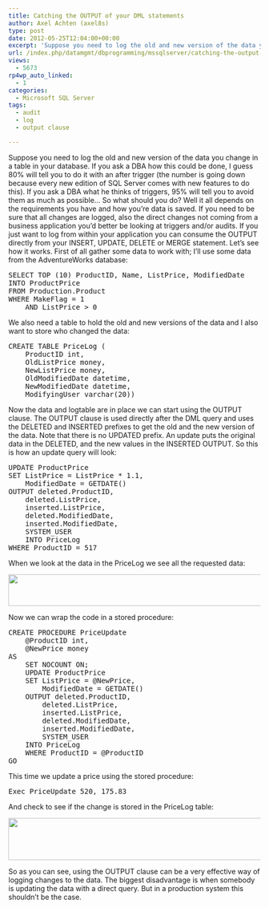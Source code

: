 ```yaml
---
title: Catching the OUTPUT of your DML statements
author: Axel Achten (axel8s)
type: post
date: 2012-05-25T12:04:00+00:00
excerpt: 'Suppose you need to log the old and new version of the data you change in a table in your database. If you ask a DBA how this could be done, I guess 80% will tell you to do it with an after trigger (the number is going down because every new edition of&hellip;'
url: /index.php/datamgmt/dbprogramming/mssqlserver/catching-the-output-of-your/
views:
  - 5673
rp4wp_auto_linked:
  - 1
categories:
  - Microsoft SQL Server
tags:
  - audit
  - log
  - output clause

---
```

Suppose you need to log the old and new version of the data you change in a table in your database. If you ask a DBA how this could be done, I guess 80% will tell you to do it with an after trigger (the number is going down because every new edition of SQL Server comes with new features to do this). If you ask a DBA what he thinks of triggers, 95% will tell you to avoid them as much as possible&#8230; So what should you do? Well it all depends on the requirements you have and how you&#8217;re data is saved. If you need to be sure that all changes are logged, also the direct changes not coming from a business application you&#8217;d better be looking at triggers and/or audits. If you just want to log from within your application you can consume the OUTPUT directly from your INSERT, UPDATE, DELETE or MERGE statement. Let&#8217;s see how it works. First of all gather some data to work with; I&#8217;ll use some data from the AdventureWorks database:

<pre>SELECT TOP (10) ProductID, Name, ListPrice, ModifiedDate
INTO ProductPrice
FROM Production.Product
WHERE MakeFlag = 1
	AND ListPrice &gt; 0</pre>

We also need a table to hold the old and new versions of the data and I also want to store who changed the data:

<pre>CREATE TABLE PriceLog (
	ProductID int,
	OldListPrice money,
	NewListPrice money,
	OldModifiedDate datetime,
	NewModifiedDate datetime,
	ModifyingUser varchar(20))</pre>

Now the data and logtable are in place we can start using the OUTPUT clause. The OUTPUT clause is used directly after the DML query and uses the DELETED and INSERTED prefixes to get the old and the new version of the data. Note that there is no UPDATED prefix. An update puts the original data in the DELETED, and the new values in the INSERTED OUTPUT. So this is how an update query will look:

<pre>UPDATE ProductPrice
SET ListPrice = ListPrice * 1.1, 
	ModifiedDate = GETDATE()
OUTPUT deleted.ProductID,
	deleted.ListPrice,
	inserted.ListPrice,
	deleted.ModifiedDate,
	inserted.ModifiedDate,
	SYSTEM_USER
	INTO PriceLog
WHERE ProductID = 517</pre>

When we look at the data in the PriceLog we see all the requested data:

<div class="image_block">
  <a href="/wp-content/uploads/users/axel8s/OUTPUT1.png?mtime=1337954208"><img alt="" src="/wp-content/uploads/users/axel8s/OUTPUT1.png?mtime=1337954208" width="622" height="63" /></a>
</div>

Now we can wrap the code in a stored procedure:

<pre>CREATE PROCEDURE PriceUpdate
	@ProductID int,
	@NewPrice money
AS
	SET NOCOUNT ON;
	UPDATE ProductPrice
	SET ListPrice = @NewPrice,
		ModifiedDate = GETDATE()
	OUTPUT deleted.ProductID,
		deleted.ListPrice,
		inserted.ListPrice,
		deleted.ModifiedDate,
		inserted.ModifiedDate,
		SYSTEM_USER
	INTO PriceLog
	WHERE ProductID = @ProductID
GO</pre>

This time we update a price using the stored procedure:

<pre>Exec PriceUpdate 520, 175.83</pre>

And check to see if the change is stored in the PriceLog table:

<div class="image_block">
  <a href="/wp-content/uploads/users/axel8s/OUTPUT2.png?mtime=1337954220"><img alt="" src="/wp-content/uploads/users/axel8s/OUTPUT2.png?mtime=1337954220" width="621" height="84" /></a>
</div>

So as you can see, using the OUTPUT clause can be a very effective way of logging changes to the data. The biggest disadvantage is when somebody is updating the data with a direct query. But in a production system this shouldn&#8217;t be the case.